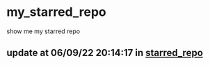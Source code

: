 # my_starred_repo
show me my starred repo

update at 06/09/22 20:14:17 in [starred_repo](./index.html)
---

